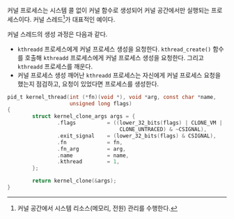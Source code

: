 커널 프로세스는 시스템 콜 없이 커널 함수로 생성되어 커널 공간에서만 실행되는 프로세스이다. 커널 스레드[^1]가 대표적인 예이다.

커널 스레드의 생성 과정은 다음과 같다.
- `kthreadd` 프로세스에게 커널 프로세스 생성을 요청한다.
  `kthread_create()` 함수를 호출해 `kthreadd` 프로세스에게 커널 프로세스 생성을 요청한다. 그리고 `kthreadd` 프로세스를 깨운다.
- 커널 프로세스 생성
  깨어난 `kthreadd` 프로세스는 자신에게 커널 프로세스 요청을 했는지 점검하고, 요청이 있었다면 프로세스를 생성한다.


```C
pid_t kernel_thread(int (*fn)(void *), void *arg, const char *name,
                    unsigned long flags)
{
        struct kernel_clone_args args = {
                .flags          = ((lower_32_bits(flags) | CLONE_VM |
                                    CLONE_UNTRACED) & ~CSIGNAL),
                .exit_signal    = (lower_32_bits(flags) & CSIGNAL),
                .fn             = fn,
                .fn_arg         = arg,
                .name           = name,
                .kthread        = 1,
        };

        return kernel_clone(&args);
}
```

[^1]: 커널 공간에서 시스템 리소스(메모리, 전원) 관리를 수행한다.